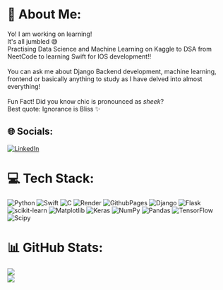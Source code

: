 # 💫 About Me:
Yo! I am working on learning!<br>It's all jumbled 😅<br>Practising Data Science and Machine Learning on Kaggle to DSA from NeetCode to learning Swift for IOS development!!<br><br>You can ask me about Django Backend development, machine learning, frontend or basically anything to study as I have delved into almost everything!<br><br>Fun Fact! Did you know chic is pronounced as *sheek*? <br>Best quote: Ignorance is Bliss ✨

## 🌐 Socials:
[![LinkedIn](https://img.shields.io/badge/LinkedIn-%230077B5.svg?logo=linkedin&logoColor=white)](https://linkedin.com/in/Abhivyakt_Bhati) 



# 💻 Tech Stack:
![Python](https://img.shields.io/badge/python-3670A0?style=plastic&logo=python&logoColor=ffdd54) ![Swift](https://img.shields.io/badge/swift-F54A2A?style=plastic&logo=swift&logoColor=white) ![C](https://img.shields.io/badge/c-%2300599C.svg?style=plastic&logo=c&logoColor=white) ![Render](https://img.shields.io/badge/Render-%46E3B7.svg?style=plastic&logo=render&logoColor=white) ![GithubPages](https://img.shields.io/badge/github%20pages-121013?style=plastic&logo=github&logoColor=white) ![Django](https://img.shields.io/badge/django-%23092E20.svg?style=plastic&logo=django&logoColor=white) ![Flask](https://img.shields.io/badge/flask-%23000.svg?style=plastic&logo=flask&logoColor=white) ![scikit-learn](https://img.shields.io/badge/scikit--learn-%23F7931E.svg?style=plastic&logo=scikit-learn&logoColor=white) ![Matplotlib](https://img.shields.io/badge/Matplotlib-%23ffffff.svg?style=plastic&logo=Matplotlib&logoColor=black) ![Keras](https://img.shields.io/badge/Keras-%23D00000.svg?style=plastic&logo=Keras&logoColor=white) ![NumPy](https://img.shields.io/badge/numpy-%23013243.svg?style=plastic&logo=numpy&logoColor=white) ![Pandas](https://img.shields.io/badge/pandas-%23150458.svg?style=plastic&logo=pandas&logoColor=white) ![TensorFlow](https://img.shields.io/badge/TensorFlow-%23FF6F00.svg?style=plastic&logo=TensorFlow&logoColor=white) ![Scipy](https://img.shields.io/badge/SciPy-%230C55A5.svg?style=plastic&logo=scipy&logoColor=%white)



# 📊 GitHub Stats:
![](https://github-readme-streak-stats.herokuapp.com/?user=ChicIceCream&theme=midnight-purple&hide_border=false)<br/>
![](https://github-readme-stats.vercel.app/api/top-langs/?username=ChicIceCream&theme=midnight-purple&hide_border=false&include_all_commits=true&count_private=true&layout=compact)



<!-- Proudly created with GPRM ( https://gprm.itsvg.in ) -->
